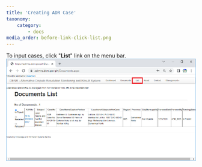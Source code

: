 ```yaml
---
title: 'Creating ADR Case'
taxonomy:
    category:
        - docs
media_order: before-link-click-list.png
---
```


To input cases, click "**List**" link on the menu bar.
![before-link-click-list](before-link-click-list.png "before-link-click-list")